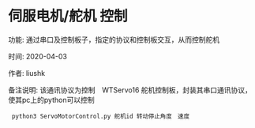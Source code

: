 # 伺服电机/舵机 控制 

功能:    通过串口及控制板子，指定的协议和控制板交互，从而控制舵机

时间:    2020-04-03

作者:    liushk

备注说明:	该通讯协议为控制　WTServo16 舵机控制板，封装其串口通讯协议，使其pc上的python可以控制

``` python3 ServoMotorControl.py 舵机id 转动停止角度　速度```
